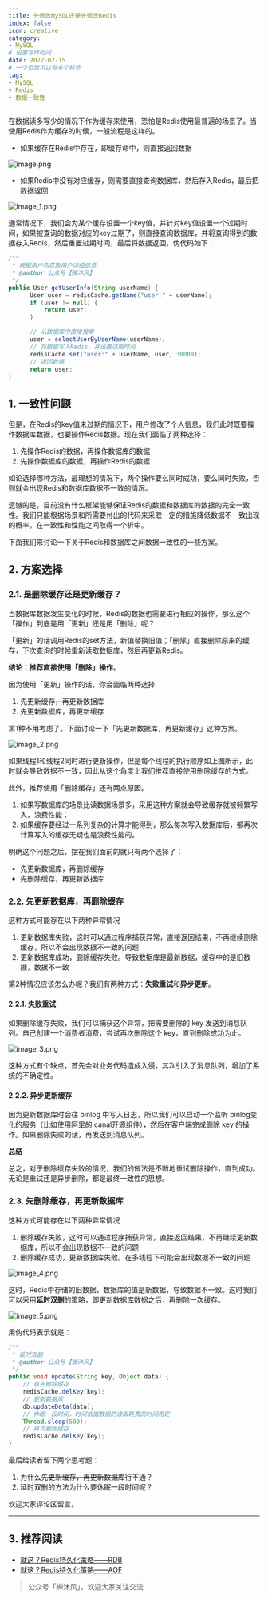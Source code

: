 ```yaml
---
title: 先修改MySQL还是先修改Redis
index: false
icon: creative
category:
- MySQL
# 设置写作时间
date: 2022-02-15
# 一个页面可以有多个标签
tag:
- MySQL
- Redis
- 数据一致性
---
```


在数据读多写少的情况下作为缓存来使用，恐怕是Redis使用最普遍的场景了。当使用Redis作为缓存的时候，一般流程是这样的。

-   如果缓存在Redis中存在，即缓存命中，则直接返回数据

![image.png](https://qiniu.chanmufeng.com/2023-03-10-075725.png)
-   如果Redis中没有对应缓存，则需要直接查询数据库，然后存入Redis，最后把数据返回


![image_1.png](https://qiniu.chanmufeng.com/2023-03-10-075730.png)

通常情况下，我们会为某个缓存设置一个key值，并针对key值设置一个过期时间，如果被查询的数据对应的key过期了，则直接查询数据库，并将查询得到的数据存入Redis，然后重置过期时间，最后将数据返回，伪代码如下：

```java
/**
 * 根据用户名获取用户详细信息
 * @author 公众号【蝉沐风】
 */
public User getUserInfo(String userName) {
      User user = redisCache.getName("user:" + userName);
      if (user != null) {
          return user;
      }

      // 从数据库中直接搜索
      user = selectUserByUserName(userName);
      // 将数据写入Redis，并设置过期时间
      redisCache.set("user:" + userName, user, 30000);
      // 返回数据
      return user;
}
```

## 1. 一致性问题

但是，在Redis的key值未过期的情况下，用户修改了个人信息，我们此时既要操作数据库数据，也要操作Redis数据。现在我们面临了两种选择：

1.  先操作Redis的数据，再操作数据库的数据
1.  先操作数据库的数据，再操作Redis的数据

如论选择哪种方法，最理想的情况下，两个操作要么同时成功，要么同时失败，否则就会出现Redis和数据库数据不一致的情况。

遗憾的是，目前没有什么框架能够保证Redis的数据和数据库的数据的完全一致性。我们只能根据场景和所需要付出的代码来采取一定的措施降低数据不一致出现的概率，在一致性和性能之间取得一个折中。

下面我们来讨论一下关于Redis和数据库之间数据一致性的一些方案。

## 2. 方案选择

### 2.1. 是删除缓存还是更新缓存？

当数据库数据发生变化的时候，Redis的数据也需要进行相应的操作，那么这个「操作」到底是用「更新」还是用「删除」呢？

「更新」的话调用Redis的set方法，新值替换旧值；「删除」直接删除原来的缓存，下次查询的时候重新读取数据库，然后再更新Redis。

**结论：推荐直接使用「删除」操作**。

因为使用「更新」操作的话，你会面临两种选择

1.  ~~先更新缓存，再更新数据库~~
1.  先更新数据库，再更新缓存

第1种不用考虑了，下面讨论一下「先更新数据库，再更新缓存」这种方案。


![image_2.png](https://qiniu.chanmufeng.com/2023-03-10-075737.png)

如果线程1和线程2同时进行更新操作，但是每个线程的执行顺序如上图所示，此时就会导致数据不一致，因此从这个角度上我们推荐直接使用删除缓存的方式。

此外，推荐使用「删除缓存」还有两点原因。

1.  如果写数据库的场景比读数据场景多，采用这种方案就会导致缓存就被频繁写入，浪费性能；
1.  如果缓存要经过一系列复杂的计算才能得到，那么每次写入数据库后，都再次计算写入的缓存无疑也是浪费性能的。

明确这个问题之后，摆在我们面前的就只有两个选择了：

-   先更新数据库，再删除缓存
-   先删除缓存，再更新数据库

### 2.2. 先更新数据库，再删除缓存

这种方式可能存在以下两种异常情况

1.  更新数据库失败，这时可以通过程序捕获异常，直接返回结果，不再继续删除缓存，所以不会出现数据不一致的问题
1.  更新数据库成功，删除缓存失败。导致数据库是最新数据，缓存中的是旧数据，数据不一致

第2种情况应该怎么办呢？我们有两种方式：**失败重试**和**异步更新**。

#### 2.2.1. 失败重试

如果删除缓存失败，我们可以捕获这个异常，把需要删除的 key 发送到消息队列。自己创建一个消费者消费，尝试再次删除这个 key，直到删除成功为止。


![image_3.png](https://qiniu.chanmufeng.com/2023-03-10-075742.png)

这种方式有个缺点，首先会对业务代码造成入侵，其次引入了消息队列，增加了系统的不确定性。

#### 2.2.2. 异步更新缓存

因为更新数据库时会往 binlog 中写入日志，所以我们可以启动一个监听 binlog变化的服务（比如使用阿里的 canal开源组件），然后在客户端完成删除 key 的操作。如果删除失败的话，再发送到消息队列。

**总结**

总之，对于删除缓存失败的情况，我们的做法是不断地重试删除操作，直到成功。无论是重试还是异步删除，都是最终一致性的思想。

### 2.3. 先删除缓存，再更新数据库

这种方式可能存在以下两种异常情况

1.  删除缓存失败，这时可以通过程序捕获异常，直接返回结果，不再继续更新数据库，所以不会出现数据不一致的问题
1.  删除缓存成功，更新数据库失败。在多线程下可能会出现数据不一致的问题


![image_4.png](https://qiniu.chanmufeng.com/2023-03-10-075748.png)

这时，Redis中存储的旧数据，数据库的值是新数据，导致数据不一致。这时我们可以采用**延时双删**的策略，即更新数据库数据之后，再删除一次缓存。


![image_5.png](https://qiniu.chanmufeng.com/2023-03-10-075753.png)

用伪代码表示就是：

```java
/**
 * 延时双删
 * @author 公众号【蝉沐风】
 */
public void update(String key, Object data) {
    // 首先删除缓存
    redisCache.delKey(key);
    // 更新数据库
    db.updateData(data);
    // 休眠一段时间，时间依据数据的读取耗费的时间而定
    Thread.sleep(500);
    // 再次删除缓存
    redisCache.delKey(key);
}
```

最后给读者留下两个思考题：

1.  为什么~~先更新缓存，再更新数据库~~行不通？
1.  延时双删的方法为什么要休眠一段时间呢？

欢迎大家评论区留言。

***

## 3. 推荐阅读

-   [就这？Redis持久化策略——RDB](https://mp.weixin.qq.com/s?__biz=MzI1MDU0MTc2MQ==&mid=2247483952&idx=1&sn=e9982700a75eae5c2471dcfa459ae3e3&chksm=e981e19edef66888f2da69ce26c164682b552f5ffd838ff027a85f7e1e1f156640c6d55ab6ae#rd)
-   [就这？Redis持久化策略——AOF](https://mp.weixin.qq.com/s?__biz=MzI1MDU0MTc2MQ==&mid=2247483972&idx=1&sn=3194ed597d62420a1c54bef082ddd3aa&chksm=e981e1eadef668fc8230913dea198d44a54eba1b97a528739e282d471841588e83ceee7116f8#rd)

> 公众号「蝉沐风」，欢迎大家关注交流
